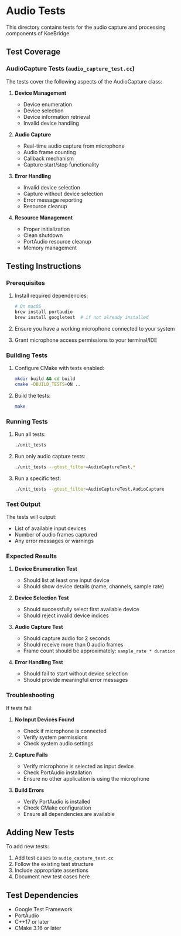 # Audio Tests

This directory contains tests for the audio capture and processing components of KoeBridge.

## Test Coverage

### AudioCapture Tests (`audio_capture_test.cc`)

The tests cover the following aspects of the AudioCapture class:

1. **Device Management**
   - Device enumeration
   - Device selection
   - Device information retrieval
   - Invalid device handling

2. **Audio Capture**
   - Real-time audio capture from microphone
   - Audio frame counting
   - Callback mechanism
   - Capture start/stop functionality

3. **Error Handling**
   - Invalid device selection
   - Capture without device selection
   - Error message reporting
   - Resource cleanup

4. **Resource Management**
   - Proper initialization
   - Clean shutdown
   - PortAudio resource cleanup
   - Memory management

## Testing Instructions

### Prerequisites

1. Install required dependencies:
   ```bash
   # On macOS
   brew install portaudio
   brew install googletest  # if not already installed
   ```

2. Ensure you have a working microphone connected to your system
3. Grant microphone access permissions to your terminal/IDE

### Building Tests

1. Configure CMake with tests enabled:
   ```bash
   mkdir build && cd build
   cmake -DBUILD_TESTS=ON ..
   ```

2. Build the tests:
   ```bash
   make
   ```

### Running Tests

1. Run all tests:
   ```bash
   ./unit_tests
   ```

2. Run only audio capture tests:
   ```bash
   ./unit_tests --gtest_filter=AudioCaptureTest.*
   ```

3. Run a specific test:
   ```bash
   ./unit_tests --gtest_filter=AudioCaptureTest.AudioCapture
   ```

### Test Output

The tests will output:
- List of available input devices
- Number of audio frames captured
- Any error messages or warnings

### Expected Results

1. **Device Enumeration Test**
   - Should list at least one input device
   - Should show device details (name, channels, sample rate)

2. **Device Selection Test**
   - Should successfully select first available device
   - Should reject invalid device indices

3. **Audio Capture Test**
   - Should capture audio for 2 seconds
   - Should receive more than 0 audio frames
   - Frame count should be approximately: `sample_rate * duration`

4. **Error Handling Test**
   - Should fail to start without device selection
   - Should provide meaningful error messages

### Troubleshooting

If tests fail:

1. **No Input Devices Found**
   - Check if microphone is connected
   - Verify system permissions
   - Check system audio settings

2. **Capture Fails**
   - Verify microphone is selected as input device
   - Check PortAudio installation
   - Ensure no other application is using the microphone

3. **Build Errors**
   - Verify PortAudio is installed
   - Check CMake configuration
   - Ensure all dependencies are available

## Adding New Tests

To add new tests:

1. Add test cases to `audio_capture_test.cc`
2. Follow the existing test structure
3. Include appropriate assertions
4. Document new test cases here

## Test Dependencies

- Google Test Framework
- PortAudio
- C++17 or later
- CMake 3.16 or later 